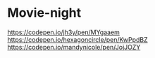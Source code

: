 # Movie-night

https://codepen.io/jh3y/pen/MYgaaem
https://codepen.io/hexagoncircle/pen/KwPpdBZ
https://codepen.io/mandynicole/pen/JojJOZY
